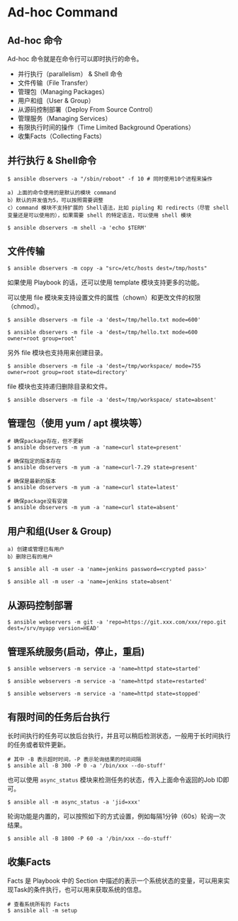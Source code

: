 # Ad-hoc Command

## Ad-hoc 命令

Ad-hoc 命令就是在命令行可以即时执行的命令。

- 并行执行（parallelism） & Shell 命令
- 文件传输（File Transfer）
- 管理包（Managing Packages）
- 用户和组（User & Group）
- 从源码控制部署（Deploy From Source Control）
- 管理服务（Managing Services）
- 有限执行时间的操作（Time Limited Background Operations）
- 收集Facts（Collecting Facts）

## 并行执行 & Shell命令

```
$ ansible dbservers -a "/sbin/roboot" -f 10 # 同时使用10个进程来操作
```

```
a) 上面的命令使用的是默认的模块 command
b）默认的并发值为5，可以按照需要调整
c）command 模块不支持扩展的 Shell语法，比如 pipling 和 redirects（尽管 shell 变量还是可以使用的），如果需要 shell 的特定语法，可以使用 shell 模块

$ ansible dbservers -m shell -a 'echo $TERM'
```

## 文件传输

```
$ ansible dbservers -m copy -a "src=/etc/hosts dest=/tmp/hosts"
```

如果使用 Playbook 的话，还可以使用 template 模块支持更多的功能。

可以使用 file 模块来支持设置文件的属性（chown）和更改文件的权限（chmod）。

```
$ ansible dbservers -m file -a 'dest=/tmp/hello.txt mode=600'

$ ansible dbservers -m file -a 'dest=/tmp/hello.txt mode=600 owner=root group=root'
```

另外 file 模块也支持用来创建目录。

```
$ ansible dbservers -m file -a 'dest=/tmp/workspace/ mode=755 owner=root group=root state=directory'
```

file 模块也支持递归删除目录和文件。

```
$ ansible dbservers -m file -a 'dest=/tmp/workspace/ state=absent'
```

## 管理包（使用 yum / apt 模块等）

```
# 确保package存在，但不更新
$ ansible dbservers -m yum -a 'name=curl state=present'

# 确保指定的版本存在
$ ansible dbservers -m yum -a 'name=curl-7.29 state=present'  

# 确保是最新的版本
$ ansible dbservers -m yum -a 'name=curl state=latest'

# 确保package没有安装
$ ansible dbservers -m yum -a 'name=curl state=absent'
```

## 用户和组(User & Group)

```
a) 创建或管理已有用户
b）删除已有的用户
```

```
$ ansible all -m user -a 'name=jenkins password=<crypted pass>'

$ ansible all -m user -a 'name=jenkins state=absent'
```

## 从源码控制部署

```
$ ansible webservers -m git -a 'repo=https://git.xxx.com/xxx/repo.git dest=/srv/myapp version=HEAD'
```

## 管理系统服务(启动，停止，重启)

```
$ ansible webservers -m service -a 'name=httpd state=started'

$ ansible webservers -m service -a 'name=httpd state=restarted'

$ ansible webservers -m service -a 'name=httpd state=stopped'
```

## 有限时间的任务后台执行

长时间执行的任务可以放后台执行，并且可以稍后检测状态，一般用于长时间执行的任务或者软件更新。

```
# 其中 -B 表示超时时间，-P 表示轮询结果的时间间隔
$ ansible all -B 300 -P 0 -a '/bin/xxx --do-stuff'
```

也可以使用 `async_status` 模块来检测任务的状态，传入上面命令返回的Job ID即可。

```
$ ansible all -m async_status -a 'jid=xxx'
```

轮询功能是内置的，可以按照如下的方式设置，例如每隔1分钟（60s）轮询一次结果。

```
$ ansible all -B 1800 -P 60 -a '/bin/xxx --do-stuff'
```

## 收集Facts

Facts 是 Playbook 中的 Section 中描述的表示一个系统状态的变量，可以用来实现Task的条件执行，也可以用来获取系统的信息。

```
# 查看系统所有的 Facts
$ ansible all -m setup
```